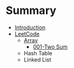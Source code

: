 # Summary

* [Introduction](README.md)
* [LeetCode](leetcode.md)
  * [Array](leetcode/array.md)
    * [001-Two Sum](leetcode/array/001-two-sum.md)
  * Hash Table
  * Linked List

